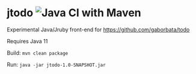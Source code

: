 # jtodo ![Java CI with Maven](https://github.com/gaborbata/jtodo/workflows/Java%20CI%20with%20Maven/badge.svg)

Experimental Java/Jruby front-end for https://github.com/gaborbata/todo

Requires Java 11

Build: `mvn clean package`

Run: `java -jar jtodo-1.0-SNAPSHOT.jar`
